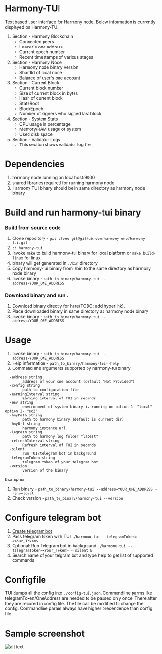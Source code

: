 # Harmony-TUI
Text based user interface for Harmony node.
Below information is currently displayed on Harmony-TUI
1. Section - Harmony Blockchain
    - Connected peers
    - Leader's one address
    - Current epoch number
    - Recent timestamps of various stages
2. Section - Harmony Node
    - Harmony node binary version
    - ShardId of local node
    - Balance of user's one account
3. Section - Current Block
    - Current block number
    - Size of current block in bytes
    - Hash of current block
    - StateRoot
    - BlockEpoch
    - Number of signers who signed last block
4. Section - System Stats
    - CPU usage in percentage
    - Memory/RAM usage of system
    - Used disk space
5. Section - Validator Logs
    - This section shows validator log file

# Dependencies
1. harmony node running on localhost:9000
2. shared libraries required for running harmony node
3. Harmony TUI binary should be in same directory as harmony node binary
# Build and run harmony-tui binary
### Build from source code
1. Clone repository - `git clone git@github.com:harmony-one/harmony-tui.git`
2. `cd harmony-tui`
3. Invoke `make` to build harmony-tui binary for local platform or `make build-linux` for linux
4. binary will get generated in `./bin` directory
5. Copy harmony-tui binary from ./bin to the same directory as harmony node binary
6. Invoke binary - `path_to_binary/harmony-tui --address=YOUR_ONE_ADDRESS`
### Download binary and run .
1. Download binary directly for here(TODO: add hyperlink).
2. Place downloaded binary in same directory as harmony node binary
3. Invoke binary - `path_to_binary/harmony-tui --address=YOUR_ONE_ADDRESS`
# Usage
1. Invoke binary - `path_to_binary/harmony-tui --address=YOUR_ONE_ADDRESS`
2. Help information - `path_to_binary/harmony-tui--help`
3. Command line arguments supported by harmony-tui binary
```
  -address string
        address of your one account (default "Not Provided")
  -config string
        path to configuration file
  -earningInterval string
        Earning interval of TUI in seconds
  -env string
        environment of system binary is running on option 1- "local" option 2- "ec2"
  -hmyPath string
        path to harmony binary (default is current dir)
  -hmyUrl string
        harmony instance url
  -logPath string
        path to harmony log folder "latest"
  -refreshInterval string
        Refresh interval of TUI in seconds
  -silent
        run TUI/telegram bot in background
  -telegramToken string
        telegram token of your telegram bot
  -version
        version of the binary
```
Examples
1. Run binary - `path_to_binary/harmony-tui --address=YOUR_ONE_ADDRESS --env=local`
2. Check version - `path_to_binary/harmony-tui --version`

# Configure telegram bot
1. [Create telegram bot](https://core.telegram.org/bots#creating-a-new-bot)
2. Pass telegram token with TUI `./harmonu-tui --telegramToken=<Your_Token>`
3. Optional: Run Telegram bot in background `./harmonu-tui --telegramToken=<Your_Token> --silent &`
4. Search name of your telgram bot and type help to get list of supported commands

# Configfile
TUI dumps all the config into `./config-tui.json`.
Commandline parms like telegramToken/OneAddress are needed to be passed only once.
There after they are recored in config file.
The file can be modified to change the config.
Commandline param always have higher precendence than config file.

# Sample screenshot
![alt text](https://raw.githubusercontent.com/harmony-one/harmony-tui/master/doc/images/tui-sample.gif?token=AEY7S2JV6DIWLODPOXCKMN25VED6W)
